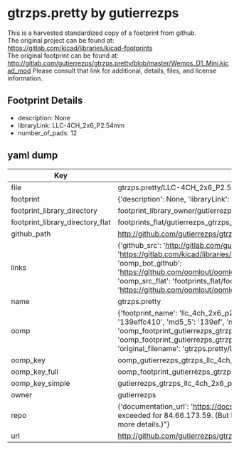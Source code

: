# gtrzps.pretty by gutierrezps  
This is a harvested standardized copy of a footprint from github.  
The original project can be found at:  
https://gitlab.com/kicad/libraries/kicad-footprints  
The original footprint can be found at:
http://gitlab.com/gutierrezps/gtrzps.pretty/blob/master/Wemos_D1_Mini.kicad_mod
Please consult that link for additional, details, files, and license information.  
## Footprint Details
* description: None  
* libraryLink: LLC-4CH_2x6_P2.54mm  
* number_of_pads: 12  
## yaml dump  
| Key | Value |  
| --- | --- |  
| file | gtrzps.pretty/LLC-4CH_2x6_P2.54mm.kicad_mod |  
| footprint | {'description': None, 'libraryLink': 'LLC-4CH_2x6_P2.54mm', 'number_of_pads': 12} |  
| footprint_library_directory | footprint_library_owner/gutierrezps_gtrzps.pretty |  
| footprint_library_directory_flat | footprints_flat/gutierrezps_gtrzps_llc_4ch_2x6_p2_54mm/working |  
| github_path | http://github.com/gutierrezps/gtrzps.pretty/blob/master/LLC-4CH_2x6_P2.54mm.kicad_mod |  
| links | {'github_src': 'http://gitlab.com/gutierrezps/gtrzps.pretty/blob/master/Wemos_D1_Mini.kicad_mod', 'github_src_repo': 'https://gitlab.com/kicad/libraries/kicad-footprints', 'oomp_bot': 'footprints/gutierrezps_gtrzps_llc_4ch_2x6_p2_54mm/working', 'oomp_bot_github': 'https://github.com/oomlout/oomlout_oomp_footprint_bot/tree/main/footprints/gutierrezps_gtrzps_llc_4ch_2x6_p2_54mm/working', 'oomp_src_flat': 'footprints_flat/footprints_flat/gutierrezps_gtrzps_llc_4ch_2x6_p2_54mm/working', 'oomp_src_flat_github': 'https://github.com/oomlout/oomlout_oomp_footprint_src/tree/main/footprints_flat/gutierrezps_gtrzps_llc_4ch_2x6_p2_54mm/working'} |  
| name | gtrzps.pretty |  
| oomp | {'footprint_name': 'llc_4ch_2x6_p2_54mm', 'library_name': 'gtrzps', 'md5': '139effc4103585ded432dda9f441fa27', 'md5_10': '139effc410', 'md5_5': '139ef', 'md5_6': '139eff', 'oomp_key': 'oomp_gutierrezps_gtrzps_llc_4ch_2x6_p2_54mm', 'oomp_key_extra': 'oomp_footprint_gutierrezps_gtrzps_llc_4ch_2x6_p2_54mm', 'oomp_key_full': 'oomp_footprint_gutierrezps_gtrzps_llc_4ch_2x6_p2_54mm_139eff', 'oomp_key_simple': 'gutierrezps_gtrzps_llc_4ch_2x6_p2_54mm', 'original_filename': 'gtrzps.pretty/LLC-4CH_2x6_P2.54mm.kicad_mod', 'owner_name': 'gutierrezps'} |  
| oomp_key | oomp_gutierrezps_gtrzps_llc_4ch_2x6_p2_54mm |  
| oomp_key_full | oomp_footprint_gutierrezps_gtrzps_llc_4ch_2x6_p2_54mm |  
| oomp_key_simple | gutierrezps_gtrzps_llc_4ch_2x6_p2_54mm |  
| owner | gutierrezps |  
| repo | {'documentation_url': 'https://docs.github.com/rest/overview/resources-in-the-rest-api#rate-limiting', 'message': "API rate limit exceeded for 84.66.173.59. (But here's the good news: Authenticated requests get a higher rate limit. Check out the documentation for more details.)"} |  
| url | http://github.com/gutierrezps/gtrzps.pretty |  

